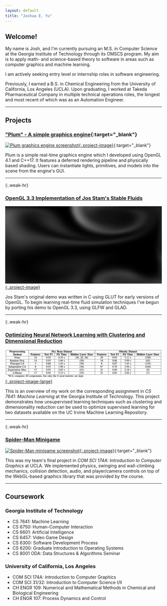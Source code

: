 ```yaml
---
layout: default
title: "Joshua E. Yu"
---
```


## Welcome!

My name is Josh, and I'm currently pursuing an M.S. in Computer Science at the Georgia Institute of Technology through its OMSCS program. My aim is to apply math- and science-based theory to software in areas such as computer graphics and machine learning. 

I am actively seeking entry level or internship roles in software engineering.

Previously, I earned a B.S. in Chemical Engineering from the University of California, Los Angeles (UCLA). Upon graduating, I worked at Takeda Pharmaceutical Company in multiple technical operations roles, the longest and most recent of which was as an Automation Engineer.

---

## Projects

<article markdown="block">

### ["Plum" - A simple graphics engine](https://github.com/joshuaeyu/plum){:target="_blank"}

[![Plum graphics engine screenshot](/images/screenshot0.png "Plum graphics engine screenshot"){:.project-image}](https://github.com/joshuaeyu/plum){:target="_blank"}

Plum is a simple real-time graphics engine which I developed using OpenGL 4.1 and C++17. It features a deferred rendering pipeline and physically based shading. Users can instantiate lights, primitives, and models into the scene from the engine's GUI.

</article>

<hr>{:.weak-hr}

<article markdown="block">

### [OpenGL 3.3 Implementation of Jos Stam's Stable Fluids](https://github.com/joshuaeyu/stablefluids)

[!["Fluid simulation screenshot"](/images/stablefluids.png "Fluid simulation screenshot"){:.project-image}](https://github.com/joshuaeyu/stablefluids)

Jos Stam's original demo was written in C using GLUT for early versions of OpenGL. To begin learning real-time fluid simulation techniques I've begun by porting his demo to OpenGL 3.3, using GLFW and GLAD.

</article>

<hr>{:.weak-hr}

<article markdown="block">

### [Optimizing Neural Network Learning with Clustering and Dimensional Reduction](unsupervised_learning)

[!["Neural network performance table"](/images/neuralnetwork_dimred_clustering.png "Neural network performance table"){:.project-image-large}](unsupervised_learning)

This is an overview of my work on the corresponding assignment in *CS 7641: Machine Learning* at the Georgia Institute of Technology. This project demonstrates how unsupervised learning techniques such as clustering and dimensionality reduction can be used to optimize supervised learning for two datasets available on the UC Irvine Machine Learning Repository.

</article>

<hr>{:.weak-hr}

<article markdown="block">

### [Spider-Man Minigame](https://github.com/joshuaeyu/cs174a-spiderman-minigame)

[![Spider-Man minigame screenshot](/images/screenshot1.png "Spider-Man minigame screenshot"){:.project-image}](https://github.com/joshuaeyu/cs174a-spiderman-minigame){:target="_blank"}

This was my team's final project in *COM SCI 174A: Introduction to Computer Graphics* at UCLA. We implemented physics, swinging and wall-climbing mechanics, collision detection, audio, and player/camera controls on top of the WebGL-based graphics library that was provided by the course.

</article>

<hr>

## Coursework

### Georgia Institute of Technology
* CS 7641: Machine Learning
* CS 6750: Human-Computer Interaction
* CS 6601: Artificial Intelligence
* CS 6457: Video Game Design
* CS 6300: Software Development Process
* CS 6200: Graduate Introduction to Operating Systems
* CS 8001 ODA: Data Structures & Algorithms Seminar

### University of California, Los Angeles
* COM SCI 174A: Introduction to Computer Graphics
* COM SCI 31/32: Introduction to Computer Science I/II
* CH ENGR 109: Numerical and Mathematical Methods in Chemical and Biological Engineering
* CH ENGR 107: Process Dynamics and Control